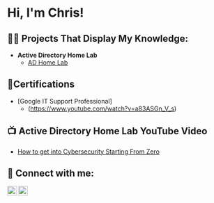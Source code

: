 <h1>Hi, I'm Chris!

<h2>👨‍💻 Projects That Display My Knowledge:</h2>

- <b>Active Directory Home Lab</b>
  - [AD Home Lab](https://github.com/kelleycc/adhl)

<h2>📄Certifications</h2>

- [Google IT Support Professional]
  - (https://www.youtube.com/watch?v=a83ASGn_V_s)

<h2>📺 Active Directory Home Lab YouTube Video</h2>

- [How to get into Cybersecurity Starting From Zero](https://www.youtube.com/watch?v=a83ASGn_V_s)

<h2> 🤳 Connect with me:</h2>

[<img align="left" alt="KelleyCCLabs | YouTube" width="22px" src="https://cdn.jsdelivr.net/npm/simple-icons@v3/icons/youtube.svg" />][youtube]
[<img align="left" alt="ChrisKelley | LinkedIn" width="22px" src="https://cdn.jsdelivr.net/npm/simple-icons@v3/icons/linkedin.svg" />][linkedin]


[youtube]: https://www.youtube.com/c/joshmadakor
[linkedin]: https://www.linkedin.com/in/chris-kelley-18aa95213/

<!--
**joshmadakor1/joshmadakor1** is a ✨ _special_ ✨ repository because its `README.md` (this file) appears on your GitHub profile.

Here are some ideas to get you started:

- 🔭 I’m currently working on ...
- 🌱 I’m currently learning ...
- 👯 I’m looking to collaborate on ...
- 🤔 I’m looking for help with ...
- 💬 Ask me about ...
- 📫 How to reach me: ...
- 😄 Pronouns: ...
- ⚡ Fun fact: ...
-->
